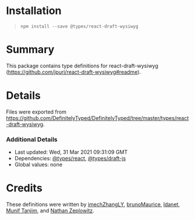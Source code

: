 # Installation
> `npm install --save @types/react-draft-wysiwyg`

# Summary
This package contains type definitions for react-draft-wysiwyg (https://github.com/jpuri/react-draft-wysiwyg#readme).

# Details
Files were exported from https://github.com/DefinitelyTyped/DefinitelyTyped/tree/master/types/react-draft-wysiwyg.

### Additional Details
 * Last updated: Wed, 31 Mar 2021 09:31:09 GMT
 * Dependencies: [@types/react](https://npmjs.com/package/@types/react), [@types/draft-js](https://npmjs.com/package/@types/draft-js)
 * Global values: none

# Credits
These definitions were written by [imechZhangLY](https://github.com/imechZhangLY), [brunoMaurice](https://github.com/brunoMaurice), [ldanet](https://github.com/ldanet), [Munif Tanjim](https://github.com/MunifTanjim), and [Nathan Zeplowitz](https://github.com/n-zeplo).
